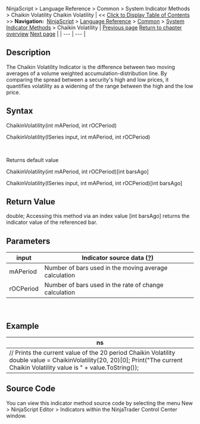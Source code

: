 ﻿
NinjaScript > Language Reference > Common > System Indicator Methods > Chaikin Volatility
Chaikin Volatility
| << [Click to Display Table of Contents](chaikin_volatility.md) >> **Navigation:**     [NinjaScript](ninjascript-1.md) > [Language Reference](language_reference_wip-1.md) > [Common](common-1.md) > [System Indicator Methods](indicators-1.md) > Chaikin Volatility | [Previous page](chaikin_oscillator-1.md) [Return to chapter overview](indicators-1.md) [Next page](chande_momentum_oscillator_cmo-1.md) |
| --- | --- |
## Description
The Chaikin Volatility Indicator is the difference between two moving averages of a volume weighted accumulation-distribution line. By comparing the spread between a security's high and low prices, it quantifies volatility as a widening of the range between the high and the low price.

## Syntax
ChaikinVolatility(int mAPeriod, int rOCPeriod)  

ChaikinVolatility(ISeries<double> input, int mAPeriod, int rOCPeriod)  

   

Returns default value  

ChaikinVolatility(int mAPeriod, int rOCPeriod)[int barsAgo]  

ChaikinVolatility(ISeries<double> input, int mAPeriod, int rOCPeriod)[int barsAgo]

## Return Value
double; Accessing this method via an index value [int barsAgo] returns the indicator value of the referenced bar.

## Parameters
| input | Indicator source data ([?](valid_input_data_for_indicator-1.md)) |
| --- | --- |
| mAPeriod | Number of bars used in the moving average calculation |
| rOCPeriod | Number of bars used in the rate of change calculation |
 
## 
## Example
| ns |
| --- |
| // Prints the current value of the 20 period Chaikin Volatility double value = ChaikinVolatility(20, 20)[0]; Print("The current Chaikin Volatility value is " + value.ToString()); |

## Source Code
You can view this indicator method source code by selecting the menu New > NinjaScript Editor > Indicators within the NinjaTrader Control Center window.

